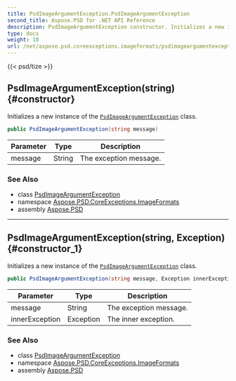 ```yaml
---
title: PsdImageArgumentException.PsdImageArgumentException
second_title: Aspose.PSD for .NET API Reference
description: PsdImageArgumentException constructor. Initializes a new instance of the PsdImageArgumentException class
type: docs
weight: 10
url: /net/aspose.psd.coreexceptions.imageformats/psdimageargumentexception/psdimageargumentexception/
---
```

{{< psd/tize >}}
## PsdImageArgumentException(string) {#constructor}

Initializes a new instance of the [`PsdImageArgumentException`](../) class.

```csharp
public PsdImageArgumentException(string message)
```

| Parameter | Type | Description |
| --- | --- | --- |
| message | String | The exception message. |

### See Also

* class [PsdImageArgumentException](../)
* namespace [Aspose.PSD.CoreExceptions.ImageFormats](../../psdimageargumentexception/)
* assembly [Aspose.PSD](../../../)

---

## PsdImageArgumentException(string, Exception) {#constructor_1}

Initializes a new instance of the [`PsdImageArgumentException`](../) class.

```csharp
public PsdImageArgumentException(string message, Exception innerException)
```

| Parameter | Type | Description |
| --- | --- | --- |
| message | String | The exception message. |
| innerException | Exception | The inner exception. |

### See Also

* class [PsdImageArgumentException](../)
* namespace [Aspose.PSD.CoreExceptions.ImageFormats](../../psdimageargumentexception/)
* assembly [Aspose.PSD](../../../)


